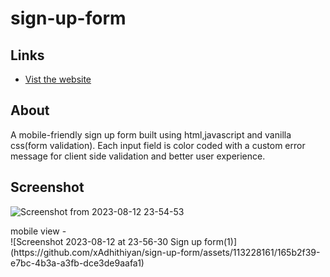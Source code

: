 # sign-up-form
## Links
- [Vist the website](https://xadhithiyan.github.io/sign-up-form/)

## About 
A mobile-friendly sign up form built using html,javascript and vanilla css(form validation). Each input field is color coded with a custom error message for client side validation and better user experience.  

## Screenshot
![Screenshot from 2023-08-12 23-54-53](https://github.com/xAdhithiyan/sign-up-form/assets/113228161/1db612ea-42de-443b-ab45-41435cfa002f)

<div> mobile view - </div>
![Screenshot 2023-08-12 at 23-56-30 Sign up form(1)](https://github.com/xAdhithiyan/sign-up-form/assets/113228161/165b2f39-e7bc-4b3a-a3fb-dce3de9aafa1)
